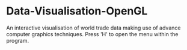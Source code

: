# Data-Visualisation-OpenGL
An interactive visualisation of world trade data making use of advance computer graphics techniques. Press 'H' to open the menu within the program.
